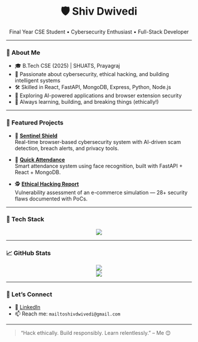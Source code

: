<h1 align="center">🛡️ Shiv Dwivedi</h1>
<p align="center">
  Final Year CSE Student • Cybersecurity Enthusiast • Full-Stack Developer
</p>

---

### 👋 About Me

- 🎓 B.Tech CSE (2025) | SHUATS, Prayagraj  
- 🔐 Passionate about cybersecurity, ethical hacking, and building intelligent systems  
- 🛠️ Skilled in React, FastAPI, MongoDB, Express, Python, Node.js  
- 🤖 Exploring AI-powered applications and browser extension security  
- 🧠 Always learning, building, and breaking things (ethically!)

---

### 🚀 Featured Projects

- 🔐 [**Sentinel Shield**](https://github.com/Shiv-dwivedi/Sentinel-Shield)  
  Real-time browser-based cybersecurity system with AI-driven scam detection, breach alerts, and privacy tools.

- 🧠 [**Quick Attendance**](https://github.com/Shiv-dwivedi/Quick-Attendance)  
  Smart attendance system using face recognition, built with FastAPI + React + MongoDB.

- 🕵️ [**Ethical Hacking Report**](https://github.com/Shiv-dwivedi/Ethical-Hacking-Final-Project)  
  Vulnerability assessment of an e-commerce simulation — 28+ security flaws documented with PoCs.

---

### 🧰 Tech Stack

<p align="center">
  <img src="https://skillicons.dev/icons?i=react,fastapi,nodejs,mongodb,python,js,git,vscode,html,css&theme=dark" />
</p>

---

### 📈 GitHub Stats

<p align="center">
  <img src="https://github-readme-stats.vercel.app/api?username=Shiv-dwivedi&show_icons=true&theme=tokyonight" />
  <br/>
  <img src="https://github-readme-streak-stats.herokuapp.com?user=Shiv-dwivedi&theme=tokyonight" />
</p>

---

### 💬 Let’s Connect

- 🔗 [LinkedIn](https://www.linkedin.com/in/shiv-dwivedi-93ab67247) 
- 📫 Reach me: `mailtoshivdwivedi@gmail.com`

---

> “Hack ethically. Build responsibly. Learn relentlessly.” – Me 😊
